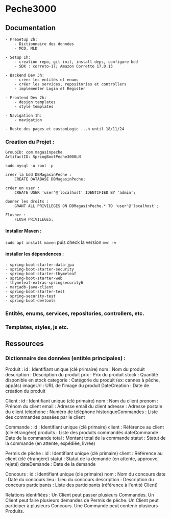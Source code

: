 # Peche3000

## Documentation 
    - PreSetup 2h:
        - Dictionnaire des données
        - MCD, MLD

    - Setup 1h: 
        - creation repo, git init, install deps, configure bdd
        - SDK : correto-17; Amazon Corretto 17.0.13

    - Backend Dev 3h:
        - créer les entités et enums
        - créer les services, repositories et controllers
        - implementer Login et Register

    - Frontend Dev 2h:
        - design templates
        - style templates

    - Navigation 1h:
        - navigation
        
    - Reste des pages et customLogic ...h until 18/11/24

### Creation du Projet :
    GroupID: com.magasinpeche
    ArtifactID: SpringBootPeche3000LN

    sudo mysql -u root -p

    créer la bdd DBMagasinPeche :
        CREATE DATABASE DBMagasinPeche;

    créer un user :
        CREATE USER 'user'@'localhost' IDENTIFIED BY 'admin';

    donner les droits :
        GRANT ALL PRIVILEGES ON DBMagasinPeche.* TO 'user'@'localhost';

    Flusher :   
        FLUSH PRIVILEGES;

#### Installer Maven : 
``sudo apt install maven`` 
puis check la version
``mvn -v``

#### installer les dépendences :
    - spring-boot-starter-data-jpa
    - spring-boot-starter-security
    - spring-boot-starter-thymeleaf
    - spring-boot-starter-web
    - thymeleaf-extras-springsecurity6
    - mariadb-java-client
    - spring-boot-starter-test
    - spring-security-test
    - spring-boot-devtools

### Entités, enums, services, repositories, controllers, etc.

### Templates, styles, js etc.



## Ressources 
### Dictionnaire des données (entités principales) :

Produit :
id : Identifiant unique (clé primaire)
nom : Nom du produit
description : Description du produit
prix : Prix du produit
stock : Quantité disponible en stock
categorie : Catégorie du produit (ex: cannes à pêche, appâts)
imageUrl : URL de l'image du produit
DateCreation : Date de création du produit

Client :
id : Identifiant unique (clé primaire)
nom : Nom du client
prenom : Prénom du client
email : Adresse email du client
adresse : Adresse postale du client
telephone : Numéro de téléphone
historiqueCommandes : Liste des commandes passées par le client

Commande :
id : Identifiant unique (clé primaire)
client : Référence au client (clé étrangère)
produits : Liste des produits commandés
dateCommande : Date de la commande
total : Montant total de la commande
statut : Statut de la commande (en attente, expédiée, livrée)

Permis de pêche :
id : Identifiant unique (clé primaire)
client : Référence au client (clé étrangère)
statut : Statut de la demande (en attente, approuve, rejeté)
dateDemande : Date de la demande

Concours :
id : Identifiant unique (clé primaire)
nom : Nom du concours
date : Date du concours
lieu : Lieu du concours
description : Description du concours
participants : Liste des participants (référence à l'entité Client)

Relations identifiées :
Un Client peut passer plusieurs Commandes.
Un Client peut faire plusieurs demandes de Permis de pêche.
Un Client peut participer à plusieurs Concours.
Une Commande peut contenir plusieurs Produits.